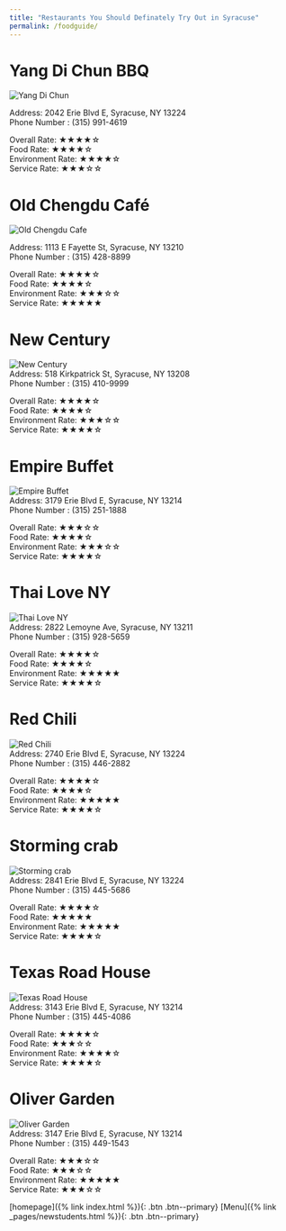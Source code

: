```yaml
---
title: "Restaurants You Should Definately Try Out in Syracuse"
permalink: /foodguide/
---
```

# Yang Di Chun BBQ       
![Yang Di Chun](/images/food/YDC.png)      

Address: 2042 Erie Blvd E, Syracuse, NY 13224         
Phone Number : (315) 991-4619       
  
Overall Rate: ★★★★☆  
Food Rate: ★★★★☆  
Environment Rate: ★★★★☆  
Service Rate: ★★★☆☆  

                    
# Old Chengdu Café       
![Old Chengdu Cafe](/images/food/OCC.png)         
               
Address: 1113 E Fayette St, Syracuse, NY 13210         
Phone Number : (315) 428-8899         
  
Overall Rate: ★★★★☆  
Food Rate: ★★★★☆   
Environment Rate: ★★★☆☆  
Service Rate: ★★★★★  

  
# New Century  
![New Century](/images/food/NC.png)  
Address: 518 Kirkpatrick St, Syracuse, NY 13208   
Phone Number : (315) 410-9999  
  
Overall Rate: ★★★★☆  
Food Rate: ★★★★☆  
Environment Rate: ★★★☆☆  
Service Rate: ★★★★☆  


# Empire Buffet  
![Empire Buffet](/images/food/EB.png)  
Address: 3179 Erie Blvd E, Syracuse, NY 13214   
Phone Number : (315) 251-1888  
  
Overall Rate: ★★★☆☆  
Food Rate: ★★★★☆  
Environment Rate: ★★★☆☆  
Service Rate: ★★★★☆  


# Thai Love NY  
![Thai Love NY](/images/food/TLNY.png)  
Address: 2822 Lemoyne Ave, Syracuse, NY 13211  
Phone Number : (315) 928-5659  
  
Overall Rate: ★★★★☆  
Food Rate: ★★★★☆  
Environment Rate: ★★★★★  
Service Rate: ★★★★☆  

  
# Red Chili  
![Red Chili](/images/food/RC.png)  
Address: 2740 Erie Blvd E, Syracuse, NY 13224  
Phone Number : (315) 446-2882  
  
Overall Rate: ★★★★☆  
Food Rate: ★★★★☆  
Environment Rate: ★★★★★  
Service Rate: ★★★★☆  


# Storming crab  
![Storming crab](/images/food/SC.png)  
Address: 2841 Erie Blvd E, Syracuse, NY 13224  
Phone Number : (315) 445-5686  
  
Overall Rate: ★★★★☆  
Food Rate: ★★★★★  
Environment Rate: ★★★★★  
Service Rate: ★★★★☆  
  
# Texas Road House  
![Texas Road House](/images/food/TRH.png)  
Address: 3143 Erie Blvd E, Syracuse, NY 13214  
Phone Number : (315) 445-4086  
  
Overall Rate: ★★★★☆  
Food Rate: ★★★☆☆  
Environment Rate: ★★★★☆  
Service Rate: ★★★★☆  
  

# Oliver Garden  
![Oliver Garden](/images/food/OG.png)  
Address: 3147 Erie Blvd E, Syracuse, NY 13214  
Phone Number : (315) 449-1543  
  
Overall Rate: ★★★☆☆  
Food Rate: ★★★☆☆  
Environment Rate: ★★★★★  
Service Rate: ★★★☆☆  







  








[homepage]({% link index.html %}){: .btn .btn--primary}      [Menu]({% link _pages/newstudents.html %}){: .btn .btn--primary}   
